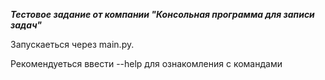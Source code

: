 ***Тестовое задание от компании "Консольная программа для записи задач"***

Запускаеться через main.py.

Рекомендуеться ввести --help для ознакомления с командами
